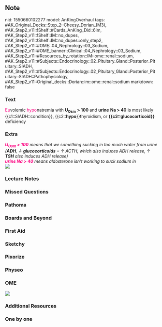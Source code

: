 ## Note
nid: 1550660102277
model: AnKingOverhaul
tags: #AK_Original_Decks::Step_2::Cheesy_Dorian_(M3), #AK_Step2_v11::!Shelf::#Cards_AnKing_Did::6im, #AK_Step2_v11::!Shelf::IM::no_dupes, #AK_Step2_v11::!Shelf::IM::no_dupes::only_step2, #AK_Step2_v11::#OME::04_Nephrology::03_Sodium, #AK_Step2_v11::#OME_banner::Clinical::04_Nephrology::03_Sodium, #AK_Step2_v11::#Resources_by_rotation::IM::ome::renal::sodium, #AK_Step2_v11::#Subjects::Endocrinology::02_Pituitary_Gland::Posterior_Pituitary::SIADH, #AK_Step2_v11::#Subjects::Endocrinology::02_Pituitary_Gland::Posterior_Pituitary::SIADH::Pathophysiology, #AK_Step2_v11::Original_decks::Dorian::im::ome::renal::sodium
markdown: false

### Text
<font color="#FC0280">Eu</font>volemic <font color=
"#FC0280">hypo</font>natremia with <b>U</b><sub style=
"font-weight: bold;">Osm</sub> <b>> 100</b> and <b>urine</b>
<b>Na > 40</b> is most likely {{c1::SIADH::condition}},
{{c2::<b>hypo</b>}}thyroidism, or <b>{{c3::glucocorticoid}}</b>
deficiency

### Extra
<div>
  <div>
    <div>
      <div>
        <div>
          <div>
            <div>
              <div>
                <div>
                  <i><font color="#FC0280"><b>U<sub>Osm</sub> >
                  100</b></font> means that we something sucking in
                  too much water from urine (<b>ADH</b>, ↓
                  <b>glucocorticoids</b> = ↑ ACTH, which also
                  induces ADH release, ↑ <b>TSH</b> also induces
                  ADH release)</i>
                </div>
                <div>
                  <i><font color="#FC0280"><b>urine Na >
                  40</b></font> means aldosterone isn't working to
                  suck sodium in</i>
                </div>
              </div>
            </div>
          </div>
        </div>
        <div style="font-weight: bold;"></div>
        <div style="font-weight: bold;"><img src=
        "paste-187737315475457_1505754167063.jpg"></div>
      </div>
    </div>
  </div>
</div>

### Lecture Notes


### Missed Questions


### Pathoma


### Boards and Beyond


### First Aid


### Sketchy


### Pixorize


### Physeo


### OME
<div class="ome-widget">
  <a href=
  "https://onlinemeded.org/spa/nephrology/sodium/acquire?ref=anki"><img src="_OME_AnkiFlashcards_Lesson_2.png"></a>
</div>

### Additional Resources


### One by one

